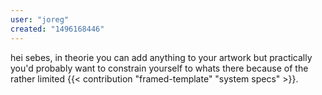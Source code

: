 ```yaml
---
user: "joreg"
created: "1496168446"
---
```


hei sebes, in theorie you can add anything to your artwork but practically you'd probably want to constrain yourself to whats there because of the rather limited {{< contribution "framed-template" "system specs" >}}.
